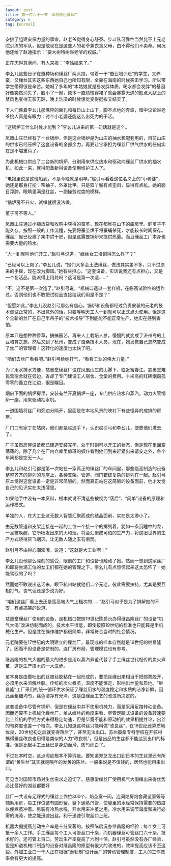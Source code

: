 ```yaml
---
layout: post
title: 第一百六十一节　半机械化缫丝厂
category: 6
tag: [normal]
---
```


安排了组建安保力量的事宜，赵老爷觉得身心舒泰。步斗队可靠性当然比不上元老院训练的军队，但是他现在是这些人的老爷兼衣食父母，由不得他们不卖命。何况他还给了赵通指示：“要大树特树赵老爷的权威。”

正在志得意满间，有人来报：“李姑娘来了。”

李幺儿这些日子在蚕种场和缫丝厂两头跑，带着一干“蚕业培训班”的学生，又养蚕，又缫丝其实这些东西她自己也所知有限，全靠在海南的时候突击学习。所以带学生带得很是辛苦。她喊了多年的“本姑娘就是易发胖体质，喝水都会发胖”的基因好像突然消失了，脸小了一圈，原本一直烦恼穿裙子就会暴露无遗的缺点大腿上的赘肉也变得无影无踪，晚上洗澡的时候惊觉变得挺拔又结实了。

下人们瞧着李幺儿那憔悴的面孔和每日山上山下，脚不点地的奔波，暗中议论赵老爷挑人真是有眼力：讨个小老婆还能这么出死力的干活。

“这锅炉工什么时候才能到？”李幺儿进来的第一句话就是这个。

凤凰山庄已经有了一台锅炉，但是这台锅炉是为山庄的抽水机配套用的，目前山庄的供水已经压榨了这套设备的全部余力，再要让它承担为缫丝厂供气供水的任何实在是不堪重荷了。

为此机械口供应了二台新的锅炉，分别用来供应热水和驱动向缫丝厂供水的抽水机。如此一来，就得配备新得设备使用维护工人了。

“电报里说是这班船到，不是今晚就是明早。”赵引弓看着这位名义上的“小老婆”，她还是那身打扮：窄袖子，外罩比甲。只是双丫鬟有点歪斜，显得有点乱。她的面目浮肿，眼睛里满是红丝，一副操劳过度的模样。

“锅炉房不升火，试缫就很没法做。

茧子可不等人。”

凤凰山庄通过小额放贷和收购中获得的蚕茧，现在都堆在山下的库房里。鲜茧子不能久存。按照一般的工作流程，先要将蚕茧烘干将蚕蛹杀死，才能较长时间保存。缫丝厂里已经建了集中烘干房，但是这需要锅炉来提供热量。而且缫丝工厂本身也需要大量的热水。

“人一到就叫他们开工，”赵引弓说道，“缫丝女工培训得怎么样了？”

“已经可以上岗了。”李幺儿说，“她们大多会土法缫丝，做法其实差不多，只不过原来的手摇，现在改为脚踏。”她有些担心，“这套设备，实话说我还有点担心，又是一个复活品，能派得上用处吗？这可是第一次造……”

“不，这不是第一次造了。”赵引弓说，“机械口造过一套样机，在临高试验性的运作过。否则他们也不敢把试验品直接给我们用是不是？”

“但愿如此。”李幺儿没赵引弓那么有信心，锅炉和设备都经过负责安装的元老的技术调试正常的，不出意外的话，只要等明天工人一到就可以正式点火使用。但是这个全新的丝厂在自己半吊子的“技术指导”下到底能不能正常生产，她实在感到害怕。

原本只是想种种香草，搞搞园艺，再来人工栽培人参，慢慢的就变成了济州岛的土豆培育之旅，然后又到了杭州，变成了蚕桑技术人员，现在，她发觉自己忽然变成了丝厂的管理者！这转化的速度也太快了吧。

“咱们去丝厂看看吧。”赵引弓给她打气，“看看工业的伟大力量。”

为了用水排水方便，慈惠堂缫丝厂设在凤凰山庄的山脚下，临近富春江。慈惠堂难民营宿舍就在旁边，省却了专门建设工人宿舍、食堂的费用。十米高的红砖烟囱孤零零的矗立在江边，很是瞩目。

烟囱下面的锅炉房里，安装有兰开夏锅炉一座，专门供应热水和蒸汽，动力火管锅炉一座，用来驱动抽水机。

一道围墙将丝厂和旁边分隔开，里面是在本地风景的映衬下有些怪异的成排的房屋。

厂门口有家丁在站岗，他们都是赵通手下，认识赵引弓和李幺儿，便放他们进去了。

厂子虽然房屋设备都已建造安装完毕，处于时刻可以开工的状态，但是现在里面空荡荡的，除了几个在厂内仓库里值班的奴仆看到他们到来赶紧出来请安之外，各个车间都是空无一人。

李幺儿和赵引弓都是第一次站在一家真正的缫丝厂的车间里，那些临高制造的设备整整齐齐的排列的基座上，各种支架。管道、阀门错综复杂的排列在一起。赵引弓原本觉得这套设备一定是非常简陋的。然而真正站在这简陋的设备面前，他才发觉自己的见识实在太浅薄里。

如果他手中没有一本资料，根本就说不清这些被视为“落后”、“简单”设备的原理和运作模式。

单独的人，在大工业这无数人智慧汇聚而成的结晶面前，实在是太渺小了。

由无数管道和支架连接在一起的工位一个接一个的排列着，犹如一条沉睡中的龙，一旦被唤醒，它所喷发出来的火和烟，将会汇聚成可怕的生产力，将这旧世界的生产方式烧得灰飞烟灭。让无数人随之玉石俱焚。

赵引弓不由得心潮澎湃，说道：“这就是大工业啊！”

李幺儿没他那么深刻的感受，眼前的工厂和设备也触动了她。然而一想到这家丝厂和即将坐满工位的女工们都在她的管理之下，李幺儿有点惊慌起来这太恐怖了！她能驾驭的了吗？

然而她不敢说出这话来，眼下杭州站就他们二个元老，彼此需要扶持，尤其是要互相打气。丧气话还是少说为好。

“咱们这丝厂看上去还是蛮高端大气上档次的……”赵引弓似乎是为了排解她的不安，有点搞笑的说道。

慈惠堂缫丝厂使用的设备，是机械口按照19世纪陈启沅办得继昌隆丝厂的设备“机气大偈”改进仿制而成的，技术水平很低，即使按照19世纪的标准也只能算是半机械化生产。但是胜在操作维护都很简单，非常符合当时的社会情况。

元老院要在17世纪的大明建立的缫丝厂，最现成的样本自然就是19世纪的继昌隆了。因而不但设备是仿制的，连厂房布局，管理模式也有参考。

继昌隆的机气大偈的最大的进步是用以蒸汽煮茧代替了手工缫丝世代相传的炭火煮茧，这是生产技术的一大进步。

茧本身是由蚕吐出的丝被丝胶粘在一起形成的，要把丝缫出来相当于把邮票脱开，必须用水来溶解丝胶。传统的炭火煮茧，温度不能恒定，影响出丝量和质地。“继昌隆”工厂采用的统一循环供水保证了缫丝用水的温度稳定和水质的洁净新鲜，因此丝粗细均匀，丝色洁净有光泽，这是由缫丝工艺的改进所决定的。

这套设备中尽管有锅炉，但是在缫丝中并不使用机械力，而是采用足踏转动设备。因而还算不上机械化缫丝厂。单从缫丝的角度来看，尽管足踏式设备的设备转速要比土丝机的手摇方式来得稳定匀速，但是毕竟不能和原动机的效果相提并论，出丝的匀称度也差一个档次。李幺儿知道这种丝只能叫做“改良丝”，在19世纪还算质地优良，20世纪初之后就变得落后了，甚至无法出口。苏州蚕桑专科学校在开弦村搞得蚕丝改良也用得是类似的人力“改良机”，但是出品的生丝都不能达到出口的标准。但是比起手工土丝已是身幼而滑，质匀而白了。

不过在本时空，这点瑕疵根本不算瑕疵。要知道郑芝龙出口到日本的生丝里还有所谓的“黄生丝”其实就是隔年的发黄的陈丝。一般来说是不值钱的，居然也能用来出口。

可见当时国际市场对生丝需求之迫切了。慈惠堂缫丝厂使用机气大偈缫出来得丝势必比最好的湖丝都要好

丝厂一共设有足踩式的缫丝工作位300个，焙茧室一间，连同焙房焙舍藏茧室等等辅助用房，每工作位装有圆形釜，釜下通蒸汽管，使釜里的水经常保持需要的热度以便煮茧冲茧。另装有冷热水喉，开水用来冲茧之用。冷水用来调节温度和进行必需的洗涤，使之能迅速出丝。利于迅速引取丝口上纽。

机器大偈提高劳动生产率是十分显著的。按照陈启沅办继昌隆的经验：每个女工可抵十余人工作。手工缫丝每个工人可管丝口十条，而机器缫丝可管丝口六十条，技术好的，还可管上百口，劳动生产率提高了六到十倍。赵引弓虽然没有办厂经验，但是知道机械口制造的设备对继昌隆的原型有很大的改进的，效率提高应该不至这些。外加工业口一干人正在根据“泰勒制”设计丝厂的劳动管理制度，工人的工作效率会有更大的提高。
